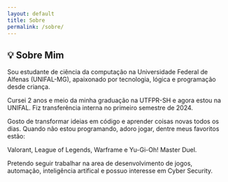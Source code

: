 ```yaml
---
layout: default
title: Sobre
permalink: /sobre/
---
```


<section>
  <h2>💡 Sobre Mim</h2>
  <p>Sou estudante de ciência da computação na Universidade Federal de Alfenas (UNIFAL-MG), apaixonado por tecnologia, lógica e programação desde criança.</p>
  <p>Cursei 2 anos e meio da minha graduação na UTFPR-SH e agora estou na UNIFAL. Fiz transferência interna no primeiro semestre de 2024.</p>
  <p>Gosto de transformar ideias em código e aprender coisas novas todos os dias. Quando não estou programando, adoro jogar, dentre meus favoritos estão:</p>
  <p>Valorant, League of Legends, Warframe e Yu-Gi-Oh! Master Duel.</p>
  <p>Pretendo seguir trabalhar na area de desenvolvimento de jogos, automação, inteligência artifical e possuo interesse em  Cyber Security.</p>
</section>
